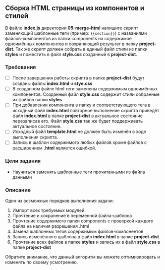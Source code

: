 ## Сборка HTML страницы из компонентов и стилей

В файле **index.js** директории **05-merge-html** напишите скрипт заменяющий шаблонные теги  (пример: ```{{section}}```) с названиями файлов-компонентов из папки components на содержимое одноимённых компонентов и сохраняющий результат в папку **project-dist**. Так же скрипт должен собрать в единый файл стили из папки **styles** и поместить в файл **style.css** созданный в **project-dist**. 
### Требования
- [ ] После завершения работы скрипта в папке **project-dist** будут созданы файлы **index.html** и **stye.css** 
- [ ] В созданном файле html теги заменены содержимым одноимённых компонентов. Созданный файл **style.css** содержит стили собранные из файлов папки **styles**  
- [ ] При добавлении компонента в папку и соответствующего тега в исходный файл **index.html** повторное выполнение скрипта приведёт файл **index.html** в папке **project-dist** в актуальное состояние перезаписав его. Файл **style.css** так же будет поддерживать актуальное состояние. 
- [ ] Исходный файл **template.html** не должен быть изменён в ходе выполнения скрипта.
- [ ] Запись в шаблон содержимого любых файлов кроме файлов с расширением **.html** является ошибкой.  
### Цели задания

- Научиться заменять шаблонные теги прочитанными из файла данными  

### Описание

Один из возможных порядков выполнения задачи:

1. Импорт всех требуемых модулей
2. Прочтение и сохранение в переменной файла-шаблона
3. Прочтение содержимого папки components с проверкой каждого файла на наличия разрешения .html
4. Замена шаблонных тегов содержимым файлов-компонентов
5. Запись изменённого шаблона в файл **index.html** в папке **project-dist**
6. Прочтение всех файлов в папке **styles** и запись их в файл **style.css** в папке **project-dist**

Обратите внимание, что данный алгоритм вы можете оптимизировать и изменять по своему усмотрению. 
